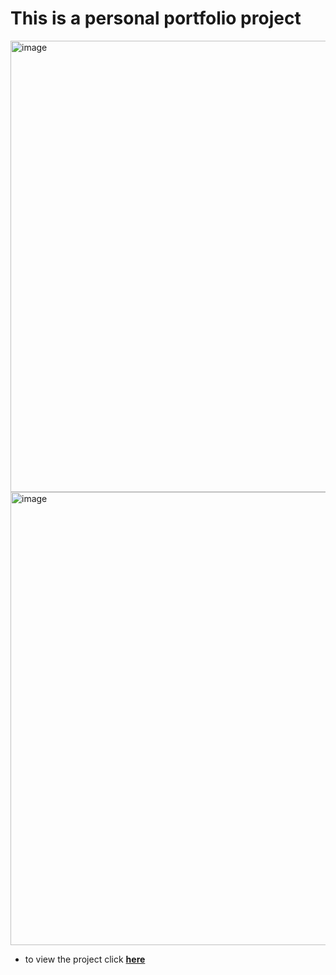 # This is a personal portfolio project

<img width="1365" height="722" alt="image" src="https://github.com/user-attachments/assets/ac0df2d6-fd04-40f6-8b18-dca555018f4f" />

<img width="1365" height="725" alt="image" src="https://github.com/user-attachments/assets/0c1a4fe4-3c7a-4a72-9a52-0daf5694d172" />

- to view the project click [**here**](https://bharatkh92.github.io/portfolioWebsite/)
